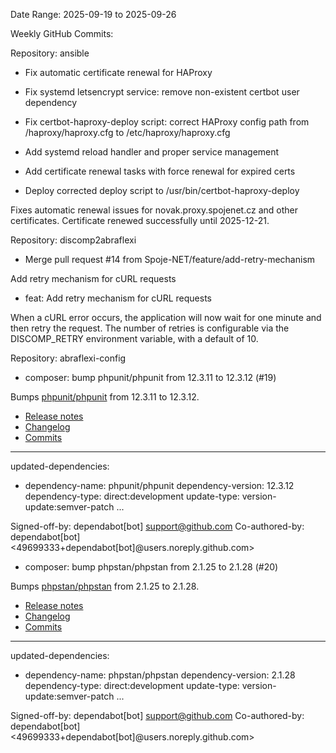 Date Range: 2025-09-19 to 2025-09-26

Weekly GitHub Commits:

Repository: ansible
- Fix automatic certificate renewal for HAProxy

- Fix systemd letsencrypt service: remove non-existent certbot user dependency
- Fix certbot-haproxy-deploy script: correct HAProxy config path from /haproxy/haproxy.cfg to /etc/haproxy/haproxy.cfg
- Add systemd reload handler and proper service management
- Add certificate renewal tasks with force renewal for expired certs
- Deploy corrected deploy script to /usr/bin/certbot-haproxy-deploy

Fixes automatic renewal issues for novak.proxy.spojenet.cz and other certificates.
Certificate renewed successfully until 2025-12-21.

Repository: discomp2abraflexi
- Merge pull request #14 from Spoje-NET/feature/add-retry-mechanism

Add retry mechanism for cURL requests
- feat: Add retry mechanism for cURL requests

When a cURL error occurs, the application will now wait for one minute and then retry the request. The number of retries is configurable via the DISCOMP_RETRY environment variable, with a default of 10.

Repository: abraflexi-config
- composer: bump phpunit/phpunit from 12.3.11 to 12.3.12 (#19)

Bumps [phpunit/phpunit](https://github.com/sebastianbergmann/phpunit) from 12.3.11 to 12.3.12.
- [Release notes](https://github.com/sebastianbergmann/phpunit/releases)
- [Changelog](https://github.com/sebastianbergmann/phpunit/blob/12.3.12/ChangeLog-12.3.md)
- [Commits](https://github.com/sebastianbergmann/phpunit/compare/12.3.11...12.3.12)

---
updated-dependencies:
- dependency-name: phpunit/phpunit
  dependency-version: 12.3.12
  dependency-type: direct:development
  update-type: version-update:semver-patch
...

Signed-off-by: dependabot[bot] <support@github.com>
Co-authored-by: dependabot[bot] <49699333+dependabot[bot]@users.noreply.github.com>
- composer: bump phpstan/phpstan from 2.1.25 to 2.1.28 (#20)

Bumps [phpstan/phpstan](https://github.com/phpstan/phpstan) from 2.1.25 to 2.1.28.
- [Release notes](https://github.com/phpstan/phpstan/releases)
- [Changelog](https://github.com/phpstan/phpstan/blob/2.1.x/CHANGELOG.md)
- [Commits](https://github.com/phpstan/phpstan/compare/2.1.25...2.1.28)

---
updated-dependencies:
- dependency-name: phpstan/phpstan
  dependency-version: 2.1.28
  dependency-type: direct:development
  update-type: version-update:semver-patch
...

Signed-off-by: dependabot[bot] <support@github.com>
Co-authored-by: dependabot[bot] <49699333+dependabot[bot]@users.noreply.github.com>


